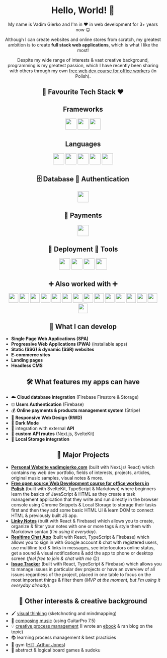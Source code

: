 <div align="center">
  <h1>Hello, World! 👋</h1>
  
  <p>
    My name is Vadim Gierko and I'm in ❤️ in web development for 3+ years now 🙃
  </p>

  <p>
    Although I can create websites and online stores from scratch, my greatest ambition is to create <strong>full stack web applications</strong>, which is what I like the most!
  </p>

  <p>Despite my wide range of interests & vast creative background, programming is my greatest passion, which I have recently been sharing with others through my own <a href="https://www.kodujemywbiurze.pl">free web dev course for office workers</a> (in Polish).</p>

  <h2>💪 Favourite Tech Stack ❤️</h2>
  
  <h2>Frameworks</h2>
  
  <div>
    <img src="https://img.shields.io/badge/React-20232A?style=for-the-badge&logo=react&logoColor=61DAFB" height="35">
    <img src="https://img.shields.io/badge/next.js-000000?style=for-the-badge&logo=nextdotjs&logoColor=white" height="35">
    <img src="https://img.shields.io/badge/Bootstrap-563D7C?style=for-the-badge&logo=bootstrap&logoColor=white" height="35">
  </div>
  
  <h2>Languages</h2>
  
  <div>
    <img src="https://img.shields.io/badge/typescript-%23007ACC.svg?style=for-the-badge&logo=typescript&logoColor=white" height="35">
    <img src="https://img.shields.io/badge/JavaScript-323330?style=for-the-badge&logo=javascript&logoColor=F7DF1E" height="35">
    <img src="https://img.shields.io/badge/CSS3-1572B6?style=for-the-badge&logo=css3&logoColor=white" height="35">
    <img src="https://img.shields.io/badge/HTML5-E34F26?style=for-the-badge&logo=html5&logoColor=white" height="35">
    <img src="https://img.shields.io/badge/Markdown-000000?style=for-the-badge&logo=markdown&logoColor=white" height="35">
  </div>
  
  <h2>🗄️ Database 🔑 Authentication</h2>
  
  <div>  
    <img src="https://img.shields.io/badge/firebase-ffca28?style=for-the-badge&logo=firebase&logoColor=black" height="35">
  </div>

  <h2>💸 Payments</h2>
    
  <div>
    <img src="https://img.shields.io/badge/Stripe-626CD9?style=for-the-badge&logo=Stripe&logoColor=white" height="35">
  </div>
  
  <h2>🚀 Deployment 🔧 Tools</h2>
  
  <div>
    <img src="https://img.shields.io/badge/GitHub-100000?style=for-the-badge&logo=github&logoColor=white" height="35">
    <img src="https://img.shields.io/badge/Vercel-000000?style=for-the-badge&logo=vercel&logoColor=white" height="35">
    <img src="https://img.shields.io/badge/GitHub%20Pages-222222?style=for-the-badge&logo=GitHub%20Pages&logoColor=white" height="35">
    <img src="https://img.shields.io/badge/VSCode-0078D4?style=for-the-badge&logo=visual%20studio%20code&logoColor=white" height="35">
  </div>

  <h2>➕ Also worked with ➕</h2>

  <div>
    <img src="https://img.shields.io/badge/React_Router-CA4245?style=for-the-badge&logo=react-router&logoColor=white" height="30">
    <img src="https://img.shields.io/badge/Svelte-4A4A55?style=for-the-badge&logo=svelte&logoColor=FF3E00" height="30">
    <img src="https://img.shields.io/badge/SvelteKit-FF3E00?style=for-the-badge&logo=Svelte&logoColor=white" height="30">
    <img src="https://img.shields.io/badge/astro-%232C2052.svg?style=for-the-badge&logo=astro&logoColor=white" height="30">
    <img src="https://img.shields.io/badge/Redux-593D88?style=for-the-badge&logo=redux&logoColor=white" height="30">
    <img src="https://img.shields.io/badge/Solid%20JS-2C4F7C?style=for-the-badge&logo=solid&logoColor=white" height="30">
    <img src="https://img.shields.io/badge/Node%20js-339933?style=for-the-badge&logo=nodedotjs&logoColor=white" height="30">
    <img src="https://img.shields.io/badge/Express%20js-000000?style=for-the-badge&logo=express&logoColor=white" height="30">
    <img src="https://img.shields.io/badge/React_Native-20232A?style=for-the-badge&logo=react&logoColor=61DAFB" height="30">
    <img src="https://img.shields.io/badge/Expo-1B1F23?style=for-the-badge&logo=expo&logoColor=white" height="30">
    <img src="https://img.shields.io/badge/Material%20UI-007FFF?style=for-the-badge&logo=mui&logoColor=white" height="30">
    <img src="https://img.shields.io/badge/sanity-F03E2F?style=for-the-badge&logo=sanity&logoColor=white" height="30">
    <img src="https://img.shields.io/badge/styled--components-DB7093?style=for-the-badge&logo=styled-components&logoColor=white" height="30">
    <img src="https://img.shields.io/badge/Vite-B73BFE?style=for-the-badge&logo=vite&logoColor=FFD62E" height="30">
    <img src="https://img.shields.io/badge/p5%20js-ED225D?style=for-the-badge&logo=p5dotjs&logoColor=white" height="30">
  </div>

</div>

<h2 align="center">💪 What I can develop</h2>

- **Single Page Web Applications (SPA)**
- **Progressive Web Applications (PWA)** (installable apps)
- **Static (SSG) & dynamic (SSR) websites**
- **E-commerce sites**
- **Landing pages**
- **Headless CMS**

<h2 align="center">🛠️ What features my apps can have</h2>

- ☁️ **Cloud database integration** (Firebase Firestore & Storage)
- 🤓 **Users Authentication** (Firebase)
- 💰 **Online payments & products management system** (Stripe)
- 📱 **Responsive Web Design (RWD)**
- 🌙 **Dark Mode**
- 🔌 integration with external **API**
- 🔌 **custom API routes** (Next.js, SvelteKit)
- 💾 **Local Storage integration**

<h2 align="center">📂 Major Projects</h2>

- **[Personal Website vadimgierko.com](https://www.vadimgierko.com)** (built with Next.js/ React) which contains my web dev portfolio, fields of interests, projects, articles, original music samples, visual notes & more.
- **[Free open source Web Development course for office workers in Polish](https://www.kodujemywbiurze.pl)** (built with SvelteKit, TypeScript & Markdown) where beginners learn the basics of JavaScript & HTML as they create a task management application that they write and run directly in the browser console using Chrome Snippets & Local Storage to storage their tasks first and then they add some basic HTML UI & learn DOM to connect HTML & previously built JS app.
- **[Linky Notes](https://vadimgierko.github.io/linky-notes/)** (built with React & Firebase) which allows you to create, organize & filter your notes with one or more tags & style them with Markdown syntax (*I'm using it everyday*).
- **[Realtime Chat App](https://vg-chat-app-react.vercel.app/)** (built with React, TypeScript & Firebase) which allows you to sign in with Google account & chat with registered users, use multiline text & links in messages, see interlocutors online status, get a sound & visual notifications & add the app to phone or desktop screen (*feel free to join & chat with me* 😉)
- **[Issue Tracker](https://github.com/vadimgierko/issue-tracker)** (built with React, TypeScript & Firebase) which allows you to manage issues in particular dev projects or have an overview of all issues regardless of the project, placed in one table to focus on the most important things & filter them (*MVP at the moment, but I'm using it everyday already*).
  
<h2 align="center">🦄 Other interests & creative background</h2>

- 🖌️ [visual thinking](https://vadimgierko.com/visual-thinking) (sketchnoting and mindmapping)
- 🎸 [composing music](https://www.vadimgierko.com/music) (using GuitarPro 7.5)
- 💡 [creative process management](https://www.vadimgierko.com/creative-process-management) (I wrote an [ebook](https://www.vadimgierko.com/ebook-zarzadzanie-procesem-tworczym) & ran blog on the topic)
- 📚 learning process management & best practicies
- 💪 gym ([HIT, Arthur Jones](https://en.wikipedia.org/wiki/High-intensity_training))
- 🧠 abstract & logical board games & sudoku
